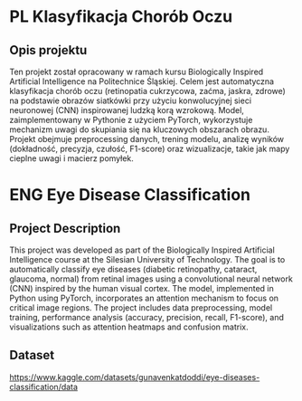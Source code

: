# PL Klasyfikacja Chorób Oczu
## Opis projektu 

Ten projekt został opracowany w ramach kursu Biologically Inspired Artificial Intelligence na Politechnice Śląskiej. 
Celem jest automatyczna klasyfikacja chorób oczu (retinopatia cukrzycowa, zaćma, jaskra, zdrowe) na podstawie obrazów siatkówki przy użyciu konwolucyjnej sieci neuronowej (CNN) inspirowanej ludzką korą wzrokową. 
Model, zaimplementowany w Pythonie z użyciem PyTorch, wykorzystuje mechanizm uwagi do skupiania się na kluczowych obszarach obrazu. 
Projekt obejmuje preprocessing danych, trening modelu, analizę wyników (dokładność, precyzja, czułość, F1-score) oraz wizualizacje, 
takie jak mapy cieplne uwagi i macierz pomyłek.

# ENG Eye Disease Classification
## Project Description 

This project was developed as part of the Biologically Inspired Artificial Intelligence course at the Silesian University of Technology. 
The goal is to automatically classify eye diseases (diabetic retinopathy, cataract, glaucoma, normal) from retinal images using a convolutional neural network (CNN) inspired by the human visual cortex. 
The model, implemented in Python using PyTorch, incorporates an attention mechanism to focus on critical image regions. 
The project includes data preprocessing, model training, performance analysis (accuracy, precision, recall, F1-score), and visualizations such as attention heatmaps and confusion matrix.

## Dataset
https://www.kaggle.com/datasets/gunavenkatdoddi/eye-diseases-classification/data


